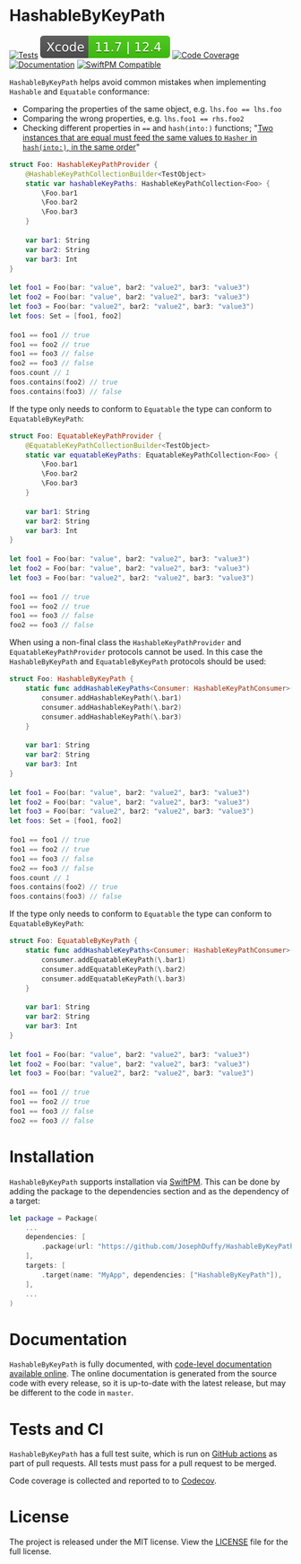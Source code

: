 # HashableByKeyPath

[![Tests](https://github.com/JosephDuffy/HashableByKeyPath/workflows/Tests/badge.svg)](https://github.com/JosephDuffy/HashableByKeyPath/actions?query=workflow%3ATests)
![Supported Xcode Versions](.github/xcode-versions-badge.svg)
[![Code Coverage](https://codecov.io/gh/JosephDuffy/HashableByKeyPath/branch/master/graph/badge.svg)](https://codecov.io/gh/JosephDuffy/HashableByKeyPath)
[![Documentation](https://josephduffy.github.io/HashableByKeyPath/badge.svg)](https://josephduffy.github.io/HashableByKeyPath/)
[![SwiftPM Compatible](https://img.shields.io/badge/SwiftPM-compatible-4BC51D.svg?style=flat)](https://github.com/apple/swift-package-manager)

`HashableByKeyPath` helps avoid common mistakes when implementing `Hashable` and `Equatable` conformance:

- Comparing the properties of the same object, e.g. `lhs.foo == lhs.foo`
- Comparing the wrong properties, e.g. `lhs.foo1 == rhs.foo2`
- Checking different properties in `==` and `hash(into:)` functions; "[Two instances that are equal must feed the same values to `Hasher` in `hash(into:)`, in the same order](https://developer.apple.com/documentation/swift/hashable)"

```swift
struct Foo: HashableKeyPathProvider {
    @HashableKeyPathCollectionBuilder<TestObject>
    static var hashableKeyPaths: HashableKeyPathCollection<Foo> {
        \Foo.bar1
        \Foo.bar2
        \Foo.bar3
    }

    var bar1: String
    var bar2: String
    var bar3: Int
}

let foo1 = Foo(bar: "value", bar2: "value2", bar3: "value3")
let foo2 = Foo(bar: "value", bar2: "value2", bar3: "value3")
let foo3 = Foo(bar: "value2", bar2: "value2", bar3: "value3")
let foos: Set = [foo1, foo2]

foo1 == foo1 // true
foo1 == foo2 // true
foo1 == foo3 // false
foo2 == foo3 // false
foos.count // 1
foos.contains(foo2) // true
foos.contains(foo3) // false
```

If the type only needs to conform to `Equatable` the type can conform to `EquatableByKeyPath`:

```swift
struct Foo: EquatableKeyPathProvider {
    @EquatableKeyPathCollectionBuilder<TestObject>
    static var equatableKeyPaths: EquatableKeyPathCollection<Foo> {
        \Foo.bar1
        \Foo.bar2
        \Foo.bar3
    }

    var bar1: String
    var bar2: String
    var bar3: Int
}

let foo1 = Foo(bar: "value", bar2: "value2", bar3: "value3")
let foo2 = Foo(bar: "value", bar2: "value2", bar3: "value3")
let foo3 = Foo(bar: "value2", bar2: "value2", bar3: "value3")

foo1 == foo1 // true
foo1 == foo2 // true
foo1 == foo3 // false
foo2 == foo3 // false
```

When using a non-final class the `HashableKeyPathProvider` and `EquatableKeyPathProvider` protocols cannot be used. In this case the `HashableByKeyPath` and `EquatableByKeyPath` protocols should be used:

```swift
struct Foo: HashableByKeyPath {
    static func addHashableKeyPaths<Consumer: HashableKeyPathConsumer>(to consumer: inout Consumer) where Consumer.Root == Self {
        consumer.addHashableKeyPath(\.bar1)
        consumer.addHashableKeyPath(\.bar2)
        consumer.addHashableKeyPath(\.bar3)
    }

    var bar1: String
    var bar2: String
    var bar3: Int
}

let foo1 = Foo(bar: "value", bar2: "value2", bar3: "value3")
let foo2 = Foo(bar: "value", bar2: "value2", bar3: "value3")
let foo3 = Foo(bar: "value2", bar2: "value2", bar3: "value3")
let foos: Set = [foo1, foo2]

foo1 == foo1 // true
foo1 == foo2 // true
foo1 == foo3 // false
foo2 == foo3 // false
foos.count // 1
foos.contains(foo2) // true
foos.contains(foo3) // false
```

If the type only needs to conform to `Equatable` the type can conform to `EquatableByKeyPath`:

```swift
struct Foo: EquatableByKeyPath {
    static func addHashableKeyPaths<Consumer: HashableKeyPathConsumer>(to consumer: inout Consumer) where Consumer.Root == Self {
        consumer.addEquatableKeyPath(\.bar1)
        consumer.addEquatableKeyPath(\.bar2)
        consumer.addEquatableKeyPath(\.bar3)
    }

    var bar1: String
    var bar2: String
    var bar3: Int
}

let foo1 = Foo(bar: "value", bar2: "value2", bar3: "value3")
let foo2 = Foo(bar: "value", bar2: "value2", bar3: "value3")
let foo3 = Foo(bar: "value2", bar2: "value2", bar3: "value3")

foo1 == foo1 // true
foo1 == foo2 // true
foo1 == foo3 // false
foo2 == foo3 // false
```

# Installation

`HashableByKeyPath` supports installation via [SwiftPM](https://github.com/apple/swift-package-manager). This can be done by adding the package to the dependencies section and as the dependency of a target:

```swift
let package = Package(
    ...
    dependencies: [
        .package(url: "https://github.com/JosephDuffy/HashableByKeyPath.git", from: "1.0.0"),
    ],
    targets: [
        .target(name: "MyApp", dependencies: ["HashableByKeyPath"]),
    ],
    ...
)
```

# Documentation

`HashableByKeyPath` is fully documented, with [code-level documentation available online](https://josephduffy.github.io/HashableByKeyPath/). The online documentation is generated from the source code with every release, so it is up-to-date with the latest release, but may be different to the code in `master`.

# Tests and CI

`HashableByKeyPath` has a full test suite, which is run on [GitHub actions](https://github.com/JosephDuffy/HashableByKeyPath/actions?query=workflow%3ATests) as part of pull requests. All tests must pass for a pull request to be merged.

Code coverage is collected and reported to to [Codecov](https://codecov.io/gh/JosephDuffy/HashableByKeyPath).

# License

The project is released under the MIT license. View the [LICENSE](./LICENSE) file for the full license.

